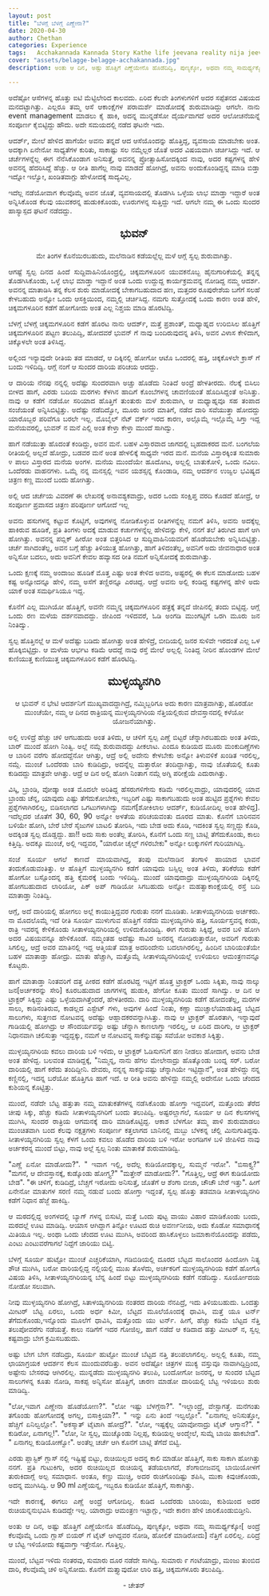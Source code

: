 ```yaml
---
layout: post
title: "ಬೆಳಗ್ಗೆ ಬೆಳಗ್ಗೆ ಎಣ್ಣೇನಾ?"
date: 2020-04-30
author: Chethan
categories: Experience
tags:	Acchakannada Kannada Story Kathe life jeevana reality nija jeevana Karnataka Travel Trek Hiking Aarohana
cover: "assets/belagge-belagge-acchakannada.jpg"
description: ಅಂತು ಆ ದಿನ, ಅಷ್ಟು ಹೊತ್ತಿಗೆ ಎಣ್ಣೆಯೇನೊ ಹೊಡೆದಿದ್ವಿ, ಪುಣ್ಯಕ್ಕೋ, ಅಥವಾ ನಮ್ಮ ಸಾಮರ್ಥ್ಯಕ್ಕೋ, ನೆತ್ತಿಗೆ ಏರಲಿಲ್ಲ.

---
```


<p align ="justify"> ಅದೆಷ್ಟೋ ಆಸೆಗಳನ್ನ ಹೊತ್ತು ಐಟಿ ಮೆಟ್ಟಿಲೇರಿದ ಕಾಲವದು. ಏರಿದ ಕೆಲವೇ ತಿಂಗಳುಗಳಿಗೆ ಅದರ ಸಪ್ಪೆತನದ ವಿಷಯದ ಮನದಟ್ಟಾಗಿತ್ತು. ಎಲ್ಲರೂ ತಮ್ಮ ಆಸೆ ಆಕಾಂಕ್ಷೆಗಳ ಪರಾಮರ್ಶೆ ಮಾಡೋದಕ್ಕೆ ಶುರುಮಾಡಿದ್ದು ಆಗಲೇ. ನಾನು event management ಮಾಡಲು ಕೈ ಹಾಕಿ, ಅದನ್ನ ಮುನ್ನಡೆಸೋ ದೈರ್ಯವಾಗದೆ ಅದರ ಆಲೋಚನೆಯನ್ನೆ ಸಂಪೂರ್ಣ ಕೈಬಿಟ್ಟಿದ್ದು ಹೌದು. ಅದೇ ಸಮಯದಲ್ಲಿ ನಡೆದ ಘಟನೇ ಇದು.  </p><!--more-->

<p align ="justify"> ಆದರ್ಶ್, ಮೇಲೆ ಹೇಳಿದ ಹಾಗೆಯೇ ಅವನು ತನ್ನದೆ ಆದ ಆಸೆಯೊಂದನ್ನು ಹೊತ್ತಿದ್ದ, ವ್ಯವಸಾಯ ಮಾಡಬೇಕು ಅಂತ. ಅದಕ್ಕಾಗಿ ಏನೇನೋ ಸಾಧ್ಯತೆಗಳ ಕುರಿತು, ಸಾಕಾಷ್ಟು ಸಲ ನಮ್ಮೆಲ್ಲರ ಜೊತೆ ಅದರ ವಿಷಯವಾಗಿ ಚರ್ಚಿಸಿದ್ದು ಇದೆ. ಆ ಚರ್ಚೆಗಳನ್ನೆಲ್ಲ ಈಗ ನೆನೆಸಿಕೊಂಡಾಗ ಅನಿಸುತ್ತೆ, ಅವನನ್ನ ಪ್ರೋತ್ಸಾಹಿಸೋದಕ್ಕಿಂದ ನಾವು, ಅದರ ಕಷ್ಟಗಳನ್ನ ಹೇಳಿ ಅವನನ್ನ ಹೆದರಿಸಿದ್ದೆ ಹೆಚ್ಚು. ಆ ರೀತಿ ಹಾಗೆಲ್ಲ ನಾವು ಮಾಡದೆ ಹೋಗಿದ್ರೆ, ಅವನು ಅಂದುಕೊಂಡಿದ್ದನ್ನ ಮಾಡಿ ಬಿಡ್ತಾ ಇದ್ನೋ ಇಲ್ವೋ, ಖಂಡಿತವಾಗ್ಲು ಹೇಳೋದಕ್ಕೆ ಸಾದ್ಯವಿಲ್ಲ.  </p>

<p align ="justify"> ಇದೆಲ್ಲ ನಡೆಯೋವಾಗ ಕೆಲವೊಮ್ಮೆ ಅವನ ಜೊತೆ, ವ್ಯವಸಾಯದಲ್ಲಿ ತೊಡಗಿಸಿ ಒಳ್ಳೆಯ ಲಾಭ ಮಾಡ್ತಾ ಇದ್ದಾರೆ ಅಂತ ಅನ್ನಿಸಿಕೊಂಡ ಕೆಲವು ಯುವಕರನ್ನ ಹುಡುಕಿಕೊಂಡು, ಊರುಗಳನ್ನ ಸುತ್ತಿದ್ದು ಇದೆ. ಆಗಲೇ ನಮ್ಮ ಈ ಒಂದು ಸುಂದರ ಹಾಸ್ಯಾಸ್ಪದ ಘಟನೆ ನಡೆದದ್ದು. </p>

<p align ="center" style="font-size:160%;"> <b> ಭುವನ್  </b> </p>

<p align ="center"> ಮೇ ತಿಂಗಳ ಕೊನೆಯಿರಬಹುದು, ಮಲೆನಾಡಿನ ಕಡೆಯಲ್ಲೆಲ್ಲ ಮಳೆ ಆಗ್ಲೆ ಸ್ವಲ್ಪ ಶುರುವಾಗಿತ್ತು. </p>

<p align ="justify"> ಆಗಷ್ಟೆ ಸ್ವಲ್ಪ ದಿನದ ಹಿಂದೆ ಸುದ್ದಿವಾಹಿನಿಯೊಂದ್ರಲ್ಲಿ, ಚಿಕ್ಕಮಗಳೂರಿನ ಯುವಕನೊಬ್ಬ ಹೈನುಗಾರಿಕೆಯಲ್ಲಿ ತನ್ನನ್ನ ತೊಡಗಿಸಿಕೊಂಡು, ಒಳ್ಳೆ ಲಾಭ ಮಾಡ್ತಾ ಇದ್ದಾನೆ ಅಂತ ಒಂದು ಉದ್ದುದ್ದ ಕಾರ್ಯಕ್ರಮವನ್ನ ನೋಡಿದ್ದ ನಮ್ಮ ಆದರ್ಶ. ಅವನನ್ನ ಮಾತಾಡಿಸಿ ತನ್ನ ಕೆಲಸ ಶುರು ಮಾಡೋದಕ್ಕೆ ಬೇಕಾಗಬಹುದಾದ ಹಣ, ಮತ್ತದರ ರೂಪುರೇಶೆಯ ಬಗೆಗೆ ಸಲಹೆ ಕೇಳಬಹುದು ಅನ್ನೋ ಒಂದು ಆಸಕ್ತಿಯಿಂದ, ನಮ್ಮಲ್ಲಿ ಚರ್ಚಿಸಿದ್ದ. ನಮಗು ಸುತ್ತೋದಕ್ಕೆ ಒಂದು ಕಾರಣ ಅಂತ ಹೇಳಿ, ಚಿಕ್ಕಮಗಳೂರಿನ ಕಡೆಗೆ ಹೋಗೋದು ಅಂತ ಎಲ್ಲ ನಿಶ್ಚಯ ಮಾಡಿ ಹೊರಟಿದ್ವಿ. </p>

<p align ="justify"> ಬೆಳಗ್ಗೆ ಬೆಳಗ್ಗೆ ಚಿಕ್ಕಮಗಳೂರಿನ ಕಡೆಗೆ ಹೊರಟ ನಾನು ಆದರ್ಶ್, ಮತ್ತೆ ಪ್ರಶಾಂತ್, ಮಧ್ಯಾಹ್ನದ ಉರಿಬಿಸಿಲ ಹೊತ್ತಿಗೆ ಚಿಕ್ಕಮಗಳೂರಿನ ಪಟ್ಟಣ ತಲುಪಿದ್ವಿ‌, ಹೋದವರೆ ಭುವನ್ ಗೆ ನಾವು ಬಂದಿರುವುದನ್ನ ತಿಳಿಸಿ, ಅವನ ವಿಳಾಸ ಕೇಳಿದಾಗ, ಚಿಕ್ಕೊಳಲೇ ಅಂತ ತಿಳಿಸಿದ್ದ. </p>

<p align ="justify">ಅಲ್ಲಿಂದ ಇನ್ಯಾವುದೇ ರೀತಿಯ ತಡ ಮಾಡದೆ, ಆ ದಿಕ್ಕಿನಲ್ಲಿ ಹೋಗೋ ಆಟೊ ಒಂದರಲ್ಲಿ ಹತ್ತಿ, ಚಿಕ್ಕಕೊಳಲೇ ಕ್ರಾಸ್ ಗೆ ಬಂದು ಇಳಿದಿದ್ವಿ‌. ಆಗ್ಲೆ ನಂಗೆ ಆ ಸುಂದರ ದಾರಿಯ ಪರಿಚಯ ಆದದ್ದು.  </p>

<p align ="justify"> ಆ ದಾರಿಯ ನೆನಪು ನನ್ನಲ್ಲಿ ಅದೆಷ್ಟು ಸುಂದರವಾಗಿ ಅಚ್ಚು ಹೊಡೆದು ನಿಂತಿದೆ ಅಂದ್ರೆ ಹೇಳತೀರದು. ನೆಲಕ್ಕೆ ಬಿಸಿಲು ಬೀಳದ ಹಾಗೆ, ಎರಡು ಬದಿಯ ಮರಗಳು ಕೆಳಗಿನ ಹಾದಿಗೆ ಕೊಂಬೆಗಳನ್ನ ಚಾವಣಿಯಂತೆ  ಹೊದಿಸಿದ್ದಂತೆ ಅನಿಸಿತ್ತು. ನಾವು ಆ ಕಡೆಗೆ ನಡೆಯೋ ಸರಿಯಾದ ಹೊತ್ತಿಗೆ ತುಂತುರು ಮಳೆ ಶುರುವಾಗಿ, ಆ ಮಧ್ಯಾಹ್ನವೂ ಸಹ ತಂಪಾದ ಸಂಜೆಯಂತೆ ಅನ್ನಿಸಿಬಿಟ್ಟಿತ್ತು. ಅದೆಷ್ಟು ನಡೆದಿದ್ವೋ, ಮೂರು ಜನರ ಮಾತಿಗೆ, ನಡೆದ ದಾರಿ ಸವೆಯುತ್ತಾ ಹೋದದ್ದು ಯಾರೊಬ್ಬರ ಪರಿವೆಗೂ ಬರಲೇ ಇಲ್ಲ‌. ಮೊಬೈಲ್ ನೆಟ್ ವರ್ಕ್ ಇರದ ಕಾರಣ, ಅಲ್ಲೊಮ್ಮೆ ಇಲ್ಲೊಮ್ಮೆ ಸಿಗ್ತಾ ಇದ್ದ ಮನೆಯವರಲ್ಲಿ, ಭುವನ್ ನ ಮನೆ ಎಲ್ಲಿ ಅಂತ ಕೇಳ್ತಾ ಕೇಳ್ತಾ ಮುಂದೆ ಸಾಗಿದ್ವು. </p>

<p align ="justify"> ಹಾಗೆ ನಡೆಯುತ್ತಾ ಹೊದಂತೆ ಕಂಡಿದ್ದು, ಅವನ ಮನೆ. ಬಹಳ ವಿಸ್ತಾರವಾದ ಜಾಗದಲ್ಲಿ ಬೃಹದಾಕರದ ಮನೆ. ಬಂಗಲೆಯ ರೀತಿಯಲ್ಲಿ ಅಲ್ಲದೆ ಹೋದ್ರು, ಬಡವರ ಮನೆ ಅಂತ ಹೇಳಲಿಕ್ಕೆ ಸಾಧ್ಯವೇ ಇರದ ಮನೆ. ಮನೆಯ ವಿಸ್ತಾರಕ್ಕಿಂತ ಸುಮಾರು ೪ ಪಾಲು ವಿಸ್ತಾರದ ಮನೆಯ ಅಂಗಳ. ಮನೆಯ ಮುಂದೆಯೇ ಹೂದೋಟ, ಅಲ್ಲಲ್ಲಿ ಬಾತುಕೋಳಿ, ಒಂದು ನವಿಲು. ಒಂದೆರಡು ವಾಹನಗಳು‌. ಒಮ್ಮೆ ನನ್ನ ಮನಸ್ಸಲ್ಲಿ ಇವನ ಯಶಸ್ಸನ್ನ ಕೊಂಡಾಡಿ, ನಮ್ಮ ಆದರ್ಶನ ಉಜ್ವಲ ಭವಿಷ್ಯದ ಚಿತ್ರಣ ಕಣ್ಣ ಮುಂದೆ ಬಂದು ಹೋಗಿತ್ತು. </p>

<p align ="justify"> ಅಲ್ಲಿ ಆದ ಚರ್ಚೆಯ ವಿವರಣೆ ಈ ಲೇಖನಕ್ಕೆ ಅನಾವಶ್ಯಕವಾದ್ರು, ಅದರ ಒಂದು ಸಂಕ್ಷಿಪ್ತ ವರದಿ ಕೊಡದೆ ಹೋದ್ರೆ, ಆ ಸಂಪೂರ್ಣ ಪ್ರವಾಸದ ಚಿತ್ರಣ ಪರಿಪೂರ್ಣ ಆಗೋದೆ‌ ಇಲ್ಲ </p>

<p align ="justify"> ಅವನು ಹಸುಗಳನ್ನ ಕಟ್ಟುವ ಕೊಟ್ಟಿಗೆ, ಅವುಗಳನ್ನ ನೋಡಿಕೊಳ್ಳುವ ರೀತಿಗಳನ್ನೆಲ್ಲ ನಮಗೆ ತಿಳಿಸಿ, ಅವನು ಅದಕ್ಕೆಲ್ಲ ಹಾಕಿರುವ ಹೂಡಿಕೆ, ಪ್ರತಿ ತಿಂಗಳು ಅದಕ್ಕೆ ಮಾಡುವ ಕರ್ಚುಗಳನ್ನೆಲ್ಲ ಹೇಳಿದನ್ನು ಕೇಳಿ, ನನಗೆ ತಲೆ ತಿರುಗಿದ ಹಾಗೆ ಆಗಿ ಹೋಗಿತ್ತು. ಅವನನ್ನ ಪಬ್ಲಿಕ್ ಹೀರೋ ಅಂತ ಬಿತ್ತರಿಸಿದ ಆ ಸುದ್ದಿವಾಹಿನಿಯವರಿಗೆ ಹೊಡೆಯಬೇಕು ಅನ್ನಿಸಿಬಿಟ್ಟಿತ್ತು. ಚರ್ಚೆ ಸಾಗಿದಂತೆಲ್ಲ, ಅವನ ಬಗ್ಗೆ ಹೆಚ್ಚು ತಿಳಿಯುತ್ತ ಹೋಗಿತ್ತು, ಹಾಗೆ ತಿಳಿದಂತೆಲ್ಲ, ಅವನಿಗೆ ಅದು ಜೀವನಾಧಾರ ಅಂತ ಅನ್ನಿಸೋ ಬದಲು, ಅದು ಅವನಿಗೆ ಕೇವಲ ಹವ್ಯಾಸದ ರೀತಿ ನಮಗೆ ಅನ್ನಿಸೋದಕ್ಕೆ ಶುರುವಾಗಿತ್ತು. </p>

<p align ="justify"> ಒಂದು ಕ್ಷಣಕ್ಕೆ ನಮ್ಮ ಅಂದಾಜು ಹೂಡಿಕೆ ಮೊತ್ತ ಎಷ್ಟು ಅಂತ ಕೇಳಿದ ಅವನು, ಅಷ್ಟರಲ್ಲಿ ಈ ಕೆಲಸ ಮಾಡೋದು ಬಹಳ ಕಷ್ಟ ಅನ್ನೋದನ್ನೂ ಹೇಳಿ, ನಮ್ಮ ಅಸೆಗೆ ತಣ್ಣಿರನ್ನೂ ಎರಚಿದ್ದ. ಆದ್ರೆ ಅವನು ಅಲ್ಲಿ ಕಂಡಿದ್ದ ಕಷ್ಟಗಳನ್ನ ಹೇಳಿ ಅದು ಯಾಕೆ ಅಂತ ಸಮರ್ಥಿಸಿಯೂ ಇದ್ದ. </p>

<p align ="justify"> ಕೊನೆಗೆ ಎಲ್ಲ ಮುಗಿಯೋ ಹೊತ್ತಿಗೆ, ಅವನೇ ನಮ್ಮನ್ನ ಚಿಕ್ಕಮಗಳೂರಿನ ಹತ್ರಕ್ಕೆ ತನ್ನದೆ ಜೀಪಿನಲ್ಲಿ ತಂದು ಬಿಟ್ಟಿದ್ದ. ಆಗ್ಲೆ ಒಂದು ರಣ ಮಳೆಯ ದರ್ಶನವಾದದ್ದು. ಜೀಪಿಂದ ಇಳಿದವರೆ, ಓಡಿ ಅಂಗಡಿ ಮುಂಗಟ್ಟಿಗೆ ಒರಗಿ ಮೂರು ಜನ ನಿಂತಿದ್ವು.  </p>

<p align ="justify"> ಸ್ವಲ್ಪ ಹೊತ್ತಿನಲ್ಲೆ ಆ ಮಳೆ ಅದೆಷ್ಟು ಬಡಿದು ಹೋಗಿತ್ತು ಅಂತ ಹೇಳಿದ್ರೆ, ಬೀದಿಯಲ್ಲಿ ಜನರ ಸುಳಿವೇ ಇರದಂತೆ ಎಲ್ಲ ಒಳ ಹೊಕ್ಕಿಬಿಟ್ಟಿದ್ರು. ಆ ಮಳೆಯ ಆರ್ಭಟ ಕಡಿಮೆ ಆದದ್ದೆ ನಾವು ರಸ್ತೆ ಮೇಲೆ ಅಲ್ಲಲ್ಲಿ ನಿಂತಿದ್ದ ನೀರಿನ ಹೊಂಡಗಳ ಮೇಲೆ ಕುಣಿಯುತ್ತ ಕುಣಿಯುತ್ತ ಚಿಕ್ಕಮಗಳೂರಿನ ಕಡೆಗೆ ಹೊರಟಿದ್ವಿ. </p>

<p align ="center" style="font-size:160%;" > <b> ಮುಳ್ಳಯ್ಯನಗಿರಿ  </b> </p>

<p align ="center"> ಆ ಭುವನ್ ನ ಭೇಟಿ ಆದರ್ಶನಿಗೆ ಮುಖ್ಯವಾದದ್ದಾಗಿದ್ರೆ, ನಮ್ಮಿಬ್ಬರಿಗೂ ಅದು ಕಾರಣ ಮಾತ್ರವಾಗಿತ್ತು, ಹೊರಡೋ‌ ಮುಂಚೆಯೇ, ನಮ್ಮ ಆ ದಿನದ ರಾತ್ರಿಯನ್ನ ಮುಳ್ಳಯ್ಯನಗಿರಿಯ ನೆತ್ತಿಯಲ್ಲಿರುವ ದೇವಸ್ತಾನದಲ್ಲಿ ಕಳೆಯೋ ಯೋಜನೆಯಾಗಿತ್ತು.  </p>

<p align ="justify"> ಅಲ್ಲಿ ಉಳಿದ್ರೆ ಹೆಚ್ಚು ಚಳಿ ಆಗಬಹುದು ಅಂತ ತಿಳಿದು, ಆ ಚಳಿಗೆ ಸ್ವಲ್ಪ ಎಣ್ಣೆ ಬಿಟ್ಟರೆ ಚೆನ್ನಾಗಿರಬಹುದು ಅಂತ ತಿಳಿದು, ಬಾರ್ ಮುಂದೆ ಹೋಗಿ ನಿಂತ್ವಿ. ಅಲ್ಲೆ ನಮ್ಗೆ ಶುರುವಾದದ್ದು ಪೀಕಲಾಟ‌. ಎಂದೂ ಕುಡಿಯದ ಮೂರು ಮಂಕುದಿಣ್ಣೆಗಳು ಆ ಬಾರಿನ ವರೆಗು ಹೋದದ್ದೆನೋ ಆಗಿತ್ತು, ಆದ್ರೆ ಅಲ್ಲಿ ಅದೇನು ಕೇಳಬೇಕು ಅನ್ನೋ ತಿಳುವಳಿಕೆ ಖಂಡಿತ ಇರಲಿಲ್ಲ, ನಮ್ಗೆ. ಮುಂಚೆ ಒಂದೆರಡು ಬಾರಿ ಕುಡಿದಿದ್ರು, ಅದನ್ನೆಲ್ಲ ಮತ್ತಾರೋ ತಂದಿದ್ದಾಗಿತ್ತು, ನಾವು ಜೊತೆಯಲ್ಲಿ ಕೂತು ಕುಡಿದದ್ದು ಮಾತ್ರವೇ ಆಗಿತ್ತು. ಆದ್ರೆ ಆ ದಿನ ಅಲ್ಲಿ ಹೋಗಿ ನಿಂತಾಗ ನಮ್ಗೆ ಅಗ್ನಿ ಪರೀಕ್ಷೆಯೆ ಎದುರಾಗಿತ್ತು. </p>
 
<p align ="justify"> ವಿಸ್ಕಿ, ಬ್ರಾಂಡಿ, ವೋಡ್ಕಾ ಅಂತ ಮೊದಲೇ ಅರಿತಿದ್ದ ಹೆಸರುಗಳಿಗೇನು ಕಡಿಮೆ ಇರಲಿಲ್ಲವಾದ್ರು, ಯಾವುದರಲ್ಲಿ ಯಾವ ಬ್ರಾಂಡು ಚೆನ್ನ, ಯಾವುದು ಎಷ್ಟು ತೆಗೆದುಕೋಬೇಕು, ಇಬ್ಬರಿಗೆ ಎಷ್ಟು ಸಾಕಾಗಬಹುದು ಅಂತ ಹುಟ್ಟಿದ ಪ್ರಶ್ನೆಗಳು ಕೇವಲ ಪ್ರಶ್ನೆಗಳಾಗಿರಲಿಲ್ಲ, ಬಿಡಿಸಲಾಗದ ಒಗಟುಗಳಾಗಿದ್ವು ನಮಗೆ[ಶೋಕಿಲಾಲ ಆದರ್ಶ್, ಕುಡಿಯೋದಿಲ್ಲ ಅಂತ ಹೇಳಿದ್ದ]. ಇದೆಲ್ಲದರ ಜೊತೆಗೆ 30, 60, 90 ಅನ್ನೋ ಅಳತೆಯ ಪರಿಚಯವಂತು ದೂರದ ಮಾತು. ಕೊನೆಗೆ ಬಾರಿನವನ ಬಳಿಯೇ ಹೋಗಿ, ಬೇರೆ ಬೇರೆ ಸೈಜುಗಳ ಬಾಟಲಿ ತೋರಿಸಿ, ಇದು ಬೇಡ ಅದು ಕೊಡಿ, ಇದಕಿಂತ ಸ್ವಲ್ಪ ಸಣ್ಣದ್ದು ಕೊಡಿ, ಅದಕ್ಕಿಂತ ಸ್ವಲ್ಪ ದೊಡ್ಡದ್ದು. ಹಾ!! ಅದು ಸಾಕು ಅಂತೆಲ್ಲ ತೋರಿಸಿ, ಕೊನೆಗೆ ಒಂದು ಸಣ್ಣ ಬಾಟ್ಲಿ ತೆಗೆದುಕೊಂಡು, ಕಾಲು ಕಿತ್ತಿದ್ವಿ. ಅದಕ್ಕೂ ಮುಂಚೆ, ಅಲ್ಲಿ ಇದ್ದವರ, "ಯಾರೋ ಚೈಲ್ಡ್ ಗಳಿರಬೇಕು" ಅನ್ನೋ ಲುಕ್ಕುಗಳಿಗೆ ಗುರಿಯಾಗಿದ್ವಿ. </p>

<p align ="justify"> ಸಂಜೆ ಸೂರ್ಯ ಆಗಲೆ ಕಾಣದೆ ಮಾಯವಾಗಿದ್ದ, ತಂಪು ಮಲೆನಾಡಿನ ತಂಗಾಳಿ ಹಾಯಾದ ಭಾವನೆ ತಂದುಕೊಡುವಂತಿತ್ತು. ಆ ಹೊತ್ತಿಗೆ ಮುಳ್ಳಯ್ಯನಗಿರಿ ಕಡೆಗೆ ಯಾವುದು ಬಸ್ಸಿಲ್ಲ ಅಂತ ತಿಳಿದು, ತರಿಕೆರೆಯ ಕಡೆಗೆ ಹೋಗೋ ಬಸ್ಸೊಂದನ್ನ ಹತ್ತಿ ಕೈಮರಕ್ಕೆ ಬಂದು ಇಳಿದಿದ್ವಿ. ಮುಂದೆ ಯಾವುದಾದ್ರು ಮುಳ್ಳಯ್ಯನಗಿರಿಯ ದಿಕ್ಕಿನಲ್ಲಿ ಹೋಗಬಹುದಾದ ಲಾರಿಯೋ, ಪಿಕ್ ಅಪ್ ಗಾಡಿಯೋ ಸಿಗಬಹುದು ಅನ್ನೋ ಮಹತ್ವಾಕಾಂಕ್ಷೆಯಲ್ಲಿ ರಸ್ತೆ ಬದಿ ಮಾತಾಡ್ತಾ ನಿಂತಿದ್ವಿ. </p>

<p align ="justify"> ಆಗ್ಲೆ, ಅದೆ ದಾರಿಯಲ್ಲಿ ಹೋಗಲು ಅಲ್ಲೆ ಕಾಯುತ್ತಿದ್ದವರ ಗುರುತು ನನಗೆ ಮೂಡಿತು. ಸೀತಾಳಯ್ಯನಗಿರಿಯ ಅರ್ಚಕರು. ನಾ ಮೊದಲೊಮ್ಮೆ ಇದೆ ರೀತಿ ಸೂರ್ಯ ಮುಳುಗುವ ಹೊತ್ತಿಗೆ ನಡೆದು ಮುಳ್ಳಯ್ಯನಗಿರಿ ಹತ್ತಿ, ಸೂರ್ಯಸ್ತವನ್ನ ಕಂಡು, ರಾತ್ರಿ ಇವರನ್ನ ಕೇಳಿಕೊಂಡು ಸೀತಾಳಯ್ಯನಗಿರಿಯಲ್ಲಿ ಉಳಿದುಕೊಂಡಿದ್ವಿ. ಈಗ ಗುರುತು ಸಿಕ್ಕಿದ್ದೆ, ಅವರ ಬಳಿ ಹೋಗಿ ಅದರ ವಿಷಯವನ್ನೂ ಹೇಳಿಕೊಂಡೆ. ನಮ್ಮಂತಹ ಅದೆಷ್ಟು ಸಾವಿರ ಜನರನ್ನ‌ ನೋಡಿರುತ್ತಾರೋ, ಅವರಿಗೆ ಗುರುತು ಸಿಗಲಿಲ್ಲ, ಆದ್ರೆ ಅವರ ಮಾತಿನಲ್ಲಿ ಇದ್ದ ಆತ್ಮಿಯತೆ ಮಾತ್ರ ಅದರಿಂದೇನು ಬದಲಾಗಿರಲಿಲ್ಲ, ಹಿಂದಿನ ಬಾರಿಯಂತೆಯೇ ಬಹಳ ಮಾತಾಡ್ತಾ ಹೋದ್ರು. ಮಾತು ಹೆಚ್ಚಾಗಿ, ಮತ್ತೊಮ್ಮೆ ಸೀತಾಳಯ್ಯನಗಿರಿಯಲ್ಲೆ ಉಳಿಯಲು ಆಮಂತ್ರಣವನ್ನೂ ಕೊಟ್ಟರು. </p>

<p align ="justify"> ಹಾಗೆ ಮಾತಾಡ್ತಾ ನಿಂತವರಿಗೆ ದತ್ತ ಪೀಠದ ಕಡೆಗೆ ಹೊರಟಿದ್ದ ಇಟ್ಟಿಗೆ ಹೊತ್ತ  ಟ್ರಾಕ್ಟರ್ ಒಂದು ಸಿಕ್ಕಿತು, ನಾವು ನಾಲ್ಕು ಜನ[ಅರ್ಚಕರನ್ನು ಸೇರಿ] ಕೂರಬಹುದಾದ ಜಾಗಗಳನ್ನ ಹುಡುಕಿ, ಹೇಗೋ ಕೂತು ಮುಂದೆ ಸಾಗಿದ್ವು. ಆ ದಿನ ಆ ಟ್ರಾಕ್ಟರ್ ಸಿಕ್ಕಿದ್ದು ಎಷ್ಟು ಒಳ್ಳೆಯದಾಗಿತ್ತೆಂದರೆ, ಹೇಳತೀರದು. ದಾರಿ ಮುಳ್ಳಯ್ಯನಗಿರಿಯ ಕಡೆಗೆ ಹೋದಂತೆಲ್ಲ, ಮರಗಳ ಸಾಲು, ಕಾಡಿನಂತಿರುವ, ಕಾಡಲ್ಲದ ಎಸ್ಟೇಟ್ ಗಳು, ಅವುಗಳ ಹಿಂದೆ ನಿಂತು, ಕಣ್ಣಾ ಮುಚ್ಚಾಲೆಯಾಡುತಿದ್ದ ಬೆಟ್ಟದ ಸಾಲುಗಳು, ಸುತ್ತಣದ ನೋಟವನ್ನ ಅದೆಷ್ಟು ಆಹ್ಲಾದಕರವನ್ನಾಗಿಸಿತ್ತು. ನಾವು ಆ ಟ್ರಾಕ್ಟರ್ ಹೊರತಾಗಿ, ಇನ್ನಾವುದೆ ಗಾಡಿಯಲ್ಲಿ ಹೋಗಿದ್ರು ಆ ಸೌಂದರ್ಯವನ್ನು ಅಷ್ಟು ಚೆನ್ನಾಗಿ ಕಾಣಲಾಗ್ತಾ ಇರಲಿಲ್ಲ, ಆ ಏರಿದ ದಾರಿಗು, ಆ ಟ್ರಾಕ್ಟರ್ ನಿಧಾನವಾಗಿ ಚಲಿಸುತ್ತಾ ಇದ್ದದ್ದಕ್ಕು, ನಮಗೆ ಆ ನೋಟವನ್ನ ಸಾಕೆನ್ನುವಷ್ಟು ಸವೆಯೋ ಅವಕಾಶ ಸಿಕ್ಕಿತ್ತು. </p>

<p align ="justify"> ಮುಳ್ಳಯ್ಯನಗಿರಿಯ ಕವಲು ದಾರಿಯ ಬಳಿ ಇಳಿದು, ಆ ಟ್ರಾಕ್ಟರ್ ಓಡಿಸುಗನಿಗೆ ಹಣ ನೀಡಲು ಹೋದಾಗ, ಅವನು ಬೇಡ ಅಂತ ಹೇಳಿದ್ದ‌. ಬಲವಂತ ಮಾಡಿದ್ದಕ್ಕೆ, "ನಿಮ್ಮನ್ನ, ನಾನು ಹೆಗಲ ಮೇಲೇನಾದ್ರು ಹೊತ್ಕೊಂಡು ಬಂದ್ನ ಸರ್. ಬರೋ ದಾರಿಯಲ್ಲಿ ಹಾಗೆ ಕರೆದು ತಂದಿದ್ದೀನಿ. ದೇವರು, ನನ್ನನ್ನ ಸಾಕನ್ನುವಷ್ಟು ಚೆನ್ನಾಗಿಯೇ ಇಟ್ಟಿದ್ದಾನೆ", ಅಂತ ಹೇಳಿದ್ದು ನನ್ನ ಕಣ್ಣಿನಲ್ಲಿ, ಇದನ್ನ ಬರೆಯೋ ಹೊತ್ತಿಗೂ ಹಾಗೆ ಇದೆ. ಆ ರೀತಿ ಅವನು ಹೇಳಿದ್ದು ನಮ್ಮಲ್ಲಿ ಅದೇನೋ ಒಂದು ಚೆಂದದ ಕುಶಿಯನ್ನ ಕೊಟ್ಟಿತ್ತು. </p>

<p align ="justify"> ಮುಂದೆ, ನಡೆದೇ ಬೆಟ್ಟ ಹತ್ತುತಾ ನಮ್ಮ ಮಾತುಕತೆಗಳನ್ನ ನಡೆಸಿಕೊಂಡು ಹೋಗ್ತಾ ಇದ್ದವರಿಗೆ, ಮತ್ತೊಂದು ತೆರೆದ ಚೀಪು ಸಿಕ್ಕು, ಹೆಚ್ಚು ಕಡಿಮೆ ಸೀತಾಳಯ್ಯನಗಿರಿಗೆ ಬಂದು ತಲುಪಿದ್ವಿ. ಅಷ್ಟರಲ್ಲಾಗಲೆ, ಸೂರ್ಯ ಆ ದಿನ ಕೆಲಸಗಳನ್ನ ಮುಗಿಸಿ, ಸುಂದರ ರಾತ್ರಿಯ ಆಗಮನಕ್ಕೆ ದಾರಿ ಮಾಡಿ‌ಕೊಟ್ಟಿದ್ದ. ಆಕಾಶ ಬೆಳಗೋ ತಮ್ಮ ಪಾಳಿ ಶುರುಮಾಡಲು ಮುಂಚಿತವಾಗಿ ಬಂದ ಕೆಲವು ನಕ್ಷತ್ರಗಳು ಸಂಪೂರ್ಣ ಕತ್ತಲಾಗದ ಬಾನಿನಲ್ಲಿ ಮಬ್ಬು ಬೆಳಕನ್ನ ಚೆಲ್ಲಿ ಮಿನುಗುತಿದ್ದವು. ಸೀತಾಳಯ್ಯನಗಿರಿಯ ಸ್ವಲ್ಪ ಕೆಳಗೆ ಒಂದು ಕವಲು ಹೊಡೆದ ದಾರಿಯ ಬಳಿ ಇರೋ ಅಂಗಡಿಗಳ ಬಳಿ ಜೀಪಿಳಿದ ನಾವು ಅರ್ಚಕರನ್ನ ಮುಂದೆ ಬಿಟ್ಟು, ನಾವು ಅಲ್ಲೆ ಸ್ವಲ್ಪ ನಿಂತು ಮಾತಾಕತೆ ಶುರುಮಾಡಿದ್ವಿ. </p>

<p align ="justify"> "ಎಣ್ಣೆ ಏನೋ ಮಾಡೋದು?". " ಇವಾಗ ಇಲ್ಲಿ, ಅದೆಲ್ಲ ಕುಡಿಯೋದಕ್ಕಾಲ್ಲ, ಸುಮ್ಮನೆ ಇರೋ". "ಬಿಸಾಕ್ತ್ಯ?" "ಮಗನೆ, ಆ ದೇವಸ್ತಾನಕ್ಕೆ, ಕುಡ್ಕೊಂಡು ಹೋಗ್ತ್ಯ?" "ಮತ್ತೇನ್ ಮಾಡೋದು?". "ಗೊತ್ತಿಲ್ಲ, ಆದ್ರೆ ಈಗ ಕುಡಿಯೋದು ಬೇಡ". "ಈ ಚಳಿಗೆ, ಕುಡಿದಿದ್ರೆ, ಬೆಚ್ಚಗೆ ಇರೋದು ಅನಿಸುತ್ತೆ, ಜೊತೆಗೆ ಆ ಶೆಂಗಾ ಬೀಜಾ, ಚೌಚೌ ಬೇರೆ ಇತ್ತು". ಹೀಗೆ ಏನೇನೋ ಮಾತುಗಳ ಸರಣಿ ನಮ್ಮ ನಡುವೆ ಬಂದು ಹೋಗ್ತಾ ಇದ್ದಂತೆ, ಸ್ವಲ್ಪ ಹೊತ್ತು ತಡಮಾಡಿ ಸೀತಾಳಯ್ಯನಗಿರಿ ಕಡೆಗೆ ನಿಧಾನ ಹೆಜ್ಜೆ ಹಾಕಿದ್ವಿ. </p>

<p align ="justify"> ಆ ಮಠದಲ್ಲಿದ್ದ ಅಂಗಳದಲ್ಲಿ ಬ್ಯಾಗ್ ಗಳನ್ನ ಬಿಸುಟಿ, ಮತ್ತೆ ಒಂದು ಪುಟ್ಟ ವಾಯು ವಿಹಾರ ಮಾಡಿಕೊಂಡು ಬಂದು, ಮಠದಲ್ಲೆ ಊಟ ಮಾಡಿದ್ವಿ. ಆಯಾಸ ಆಗಿದ್ದಾಗ ತಿನ್ನೋ ಊಟದ ರುಚಿ ಅವರ್ಣನೀಯ, ಅದು ಕೊಡೋ ಸಮಾಧಾನಕ್ಕೆ ಮಿತಿಯೂ ಇಲ್ಲ. ಅಂಥಾ ಒಂದು ಚೆಂದದ ಊಟ ಮುಗಿಸಿ, ಅವರಿಂದ ಹಾಸಿಕೊಳ್ಳಲು ಜಮಾಕಾನೆಯೊಂದನ್ನು ಪಡೆದು, ಎಂಟು ಎಂಟುವರೆಗಾಗಲೆ ನಿದ್ದೆಗೆ ಜಾರಿಯು ಬಿಟ್ವಿ. </p>

<p align ="justify"> ಬೆಳಗ್ಗೆ ಸೂರ್ಯ ಹುಟ್ಟೋ ಮುಂಚೆ ಎಚ್ಚರಿಕೆಯಾಗಿ, ಗಡಿಬಿಡಿಯಲ್ಲಿ ದೂರದ ಬೆಟ್ಟದ ಸಾಲೊಂದರ ಹಿಂದೋಗಿ ನಿತ್ಯ ಶೌಚ ಮುಗಿಸಿ, ಬರೋ ದಾರಿಯಲ್ಲಿದ್ದ ನಲ್ಲಿಯಲ್ಲಿ ಮುಖ ತೊಳೆದು, ಅರ್ಚಕರಿಗೆ ಮುಳ್ಳಯ್ಯನಗಿರಿಯ ಕಡೆಗೆ ಹೋಗೊ ವಿಷಯ ತಿಳಿಸಿ, ಸೀತಾಳಯ್ಯನಗಿರಿಯನ್ನ ಬೆನ್ನ ಹಿಂದೆ ಬಿಟ್ಟು ಮುಳ್ಳಯ್ಯನಗಿರಿಯ ಕಡೆಗೆ ನಡೆದಿದ್ವು. ಸೂರ್ಯೋದಯ ನೋಡೋ ಸಲುವಾಗಿ. </p>

<p align ="justify"> ನೀವು ಮುಳ್ಳಯ್ಯನಗಿರಿ ಹೋಗಿದ್ರೆ, ಸಿತಾಳಯ್ಯನಗಿರಿಯ ನಂತರದ ದಾರಿಯ ನೆನಪಿದ್ರೆ, ಇದು ತಿಳಿಯಬಹುದು. ಒಂದತ್ತು ಮೀಟರ್ ಬೆಟ್ಟ ಏರಲು, ಒಂದು ಅರ್ಧ ಕಿಮೀ, ಬೆಟ್ಟದ ಮೂಲೆಯೊಂದಕ್ಕೆ ಧಾವಿಸಿ, ಮತ್ತೆ ಯೂ ಟರ್ನ್ ತೆಗೆದುಕೊಂಡು,‌ಇನ್ನೊಂದು ಮೂಲೆಗೆ ಧಾವಿಸಿ, ಮತ್ತೊಂದು ಯು ಟರ್ನ್. ಹೀಗೆ, ಹೆಚ್ಚು ಕಡಿಮೆ ಬೆಟ್ಟದ ನೆತ್ತಿ ತಲುಪೋವರೆಗು ನಡೆಯತ್ತೆ. ಕಾಲು ನಡಿಗೆಗೆ ಇದರ ಗೋಜಿಲ್ಲ, ಹಾಗೆ ನಡೆದೆ ಆ ಕಡಿದಾದ ಹತ್ತು ಮೀಟರ್ ನ, ಸ್ವಲ್ಲ ಕಷ್ಟವಾದ್ರು ಬೇಗ ಕ್ರಮಿಸಬಹುದು. </p>

<p align ="justify"> ಅಷ್ಟು ಬೇಗ ಬೇಗ ನಡೆದಿದ್ರು, ಸೂರ್ಯ ಹುಟ್ಟೋ ಮುಂಚೆ ಬೆಟ್ಟದ ನತ್ತಿ ತಲುಪಲಾಗಲಿಲ್ಲ‌. ಅಲ್ಲಲ್ಲಿ ಕೂತು, ನಮ್ಮ ಛಾಯಾಗ್ರಯಕ ಆದರ್ಶನ ಕೆಲಸ ಮುಂದುವರೆದಿತ್ತು. ಅವನ ಅದೆಷ್ಟೋ ಚಿತ್ರಗಳ ಮುಕ್ಯ ವಸ್ತುವೂ ನಾವಾಗಿದ್ದಿದ್ರಿಂದ, ಅಷ್ಟೇನು ಬೇಸರವು ಆಗಿರಲಿಲ್ಲ. ಮುನ್ನಡೆದು ಮುಳ್ಳಯ್ಯನಗಿರಿ ತಲುಪಿ, ಬಂದೋಗೋ ಜನರನ್ನ, ಆ ಸುಂದರ ಬೆಟ್ಟದ ಸಾಲುಗಳನ್ನ ಕೂತು ನೋಡಿ, ಸಾಕಪ್ಪ ಅನ್ನಿಸೋ ಹೊತ್ತಿಗೆ, ಚಾರಣ ಮಾಡೋ ದಾರಿಯಲ್ಲಿ ಬೆಟ್ಟ ಇಳಿಯಲು ಶುರು ಮಾಡಿದ್ವಿ. </p>

<p align ="justify"> "ಲೋ,‌ಇವಾಗ ಎಣ್ಣೇನಾ ಹೊಡೆಯೋಣ?". "ಲೋ ಇಷ್ಟು ಬೆಳಗ್ಗೆನಾ?". "ಇಲ್ಲಾಂದ್ರೆ, ವೇಸ್ಟಾಗತ್ತೆ. ಮನೆಗಂತು ತಗೊಂಡು ಹೋಗೋದಕ್ಕೆ ಅಗಲ್ಲ, ಬಿಸಾಕ್ತಿಯಾ?". " ಇನ್ನು ಏನು ತಿಂದೆ ಇಲ್ವಲ್ಲೋ". "ಏನಾಗಲ್ಲ ಅನಿಸುತ್ತೋ, ಹೆಚ್ಚಿಗೆ ಏನಿಲ್ವಲ್ಲೋ". "ಅಕಸ್ಮಾತ್ ಟೈಟಾಗಿ ಹೋದ್ರೆ?". "ಲೋ, ಇಷ್ಟಕ್ಕೆಲ್ಲ ಯಾವೋನಾದ್ರು ಟೈಟ್ ಆಗ್ತಾನ?". " ಕುಡಿರೋ, ಏನಾಗಲ್ಲ!". "ಲೋ, ನೀ ಸ್ವಲ್ಪ, ಮುಚ್ಕೊಂಡು ನಿಲ್ಲಪ್ಪ, ಕುಡಿಯಲ್ಲ ಅಂದ್ಮೇಲೆ, ಸುಮ್ನೆ ಬಾಯಿ ಹಾಕಬೇಡ". " ಏನಾಗಲ್ಲ ಕುಡಿಯೋಣ್ವೋ". ಅಂತೆಲ್ಲ ಚರ್ಚೆ ಆಗಿ ಕೊನೆಗೆ ಬಾಟ್ಲಿ ತೆಗೆದೆ ಬಿಟ್ವಿ.  </p>

<p align ="justify"> ಎರಡು ಪ್ಲಾಸ್ಟಿಕ್ ಗ್ಲಾಸ್ ನಲ್ಲಿ ಇಷ್ಟಿಷ್ಟೆ ಬಿಟ್ಟು, ರುಚಿಯಿಲ್ಲದ ಅದನ್ನ ಕಾಲಿ ಮಾಡೋ ಹೊತ್ತಿಗೆ, ಸಾಕು ಸಾಕಾಗಿ ಹೋಗಿತ್ತು ನನಗೆ. ಪ್ರತಿ ಗುಟುಕಿಗು, ಅದರ ರುಚಿಯಿಲ್ಲದ ರುಚಿಯನ್ನ ತಡೆಯಲಾಗದೆ, ಶೆಂಗಾಬೀಜವನ್ನ ಬಾಯಿಯೋಳಗೆ ತುರುಕಿದಾಗ್ಲೆ ಅಲ್ಪ ಸಮಾಧಾನ. ಅಂತೂ, ಕಣ್ಣು ಮುಚ್ಚಿ, ಅದರ ರುಚಿಗೊಂದಿಷ್ಟು ಶಪಿಸಿ, ಮುಕಾ ಕಿವುಚಿಕೊಂಡು, ಅದನ್ನ ಮುಗಿಸಿದ್ವಿ. ಆ 90 ml ಎಣ್ಣೆಯನ್ನ, ಇಬ್ಬರೂ ಕುಡಿಯೋ ಹೊತ್ತಿಗೆ, ಸಾಕಾಗಿತ್ತು.  </p>

<p align ="justify"> ಇದೇ ಕಾರಣಕ್ಕೆ, ಈಗಲು ಎಣ್ಣೆ ಅಂದ್ರೆ ಆಗೋದಿಲ್ಲ. ಕುಡಿದ ಒಂದೆರಡು ಬಾರಿಯು, ಕುಶಿಯಿಂದ ಅದರ ರುಚಿಯನ್ನನುಭವಿಸಿ ಕುಡಿದದ್ದೇ ಇಲ್ಲ. ಯಾರಾದ್ರು ಆಮಂತ್ರಣ ಇಟ್ಟಾಗ್ಲು, ಇದೇ ಕಾರಣ ಹೇಳಿ ಜಾರಿಕೊಂಡುಬಿಡ್ತೀನಿ. </p>

<p align ="justify"> ಅಂತು ಆ ದಿನ, ಅಷ್ಟು ಹೊತ್ತಿಗೆ ಎಣ್ಣೆಯೇನೊ ಹೊಡೆದಿದ್ವಿ, ಪುಣ್ಯಕ್ಕೋ, ಅಥವಾ ನಮ್ಮ ಸಾಮರ್ಥ್ಯಕ್ಕೋ[ ಅಂದ್ರೆ ಕೆಲವೊಮ್ಮೆ ಒಂದು ಗ್ಲಾಸ್ ಬಿಯರ್ ಗೆ ಟೈಟ್ ಆಗಿದ್ದವರ ನೋಡಿ, ಹೋಲಿಕೆ ಮಾಡಿರೋದು] ನೆತ್ತಿಗೆ ಏರಲಿಲ್ಲ. ಏರಿದ್ರೆ ಆ ಬೆಟ್ಟ ಇಳಿಯೋದು ಕಷ್ಟವಾಗ್ತಾ ಇತ್ತೇನೋ. ಗೊತ್ತಿಲ್ಲ. </p>

<p align ="justify"> ಮುಂದೆ, ಬೆಟ್ಟವ ಇಳಿದು ನಂತರವು, ಸುಮಾರು ದೂರ ನಡೆದೇ ಸಾಗಿದ್ವಿ. ಸುಮಾರು ೯ ಗಂಟೆಯಾದ್ರು, ಮಂಜು ತುಂಬಿದ ದಾರಿ, ಕೆಲವೊಮ್ಮೆ ಚಳಿ ಅನ್ನಿಸೋದು. ಕೊನೆಗೆ ಮತ್ತ್ಯಾವುದೋ ಲಾರಿ ಹತ್ತಿ, ಚಿಕ್ಕಮಗಳೂರು ತಲುಪಿದ್ವಿ. </p>


<p align ="center"> - ಚೇತನ್</p>
